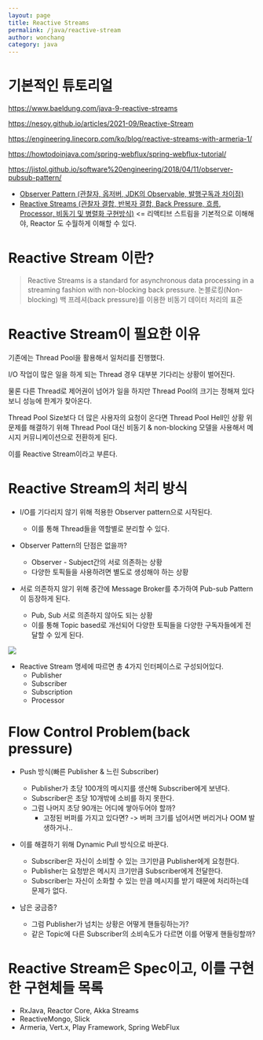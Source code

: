 ```yaml
---
layout: page
title: Reactive Streams
permalink: /java/reactive-stream
author: wonchang
category: java
---
```


# 기본적인 튜토리얼
https://www.baeldung.com/java-9-reactive-streams

https://nesoy.github.io/articles/2021-09/Reactive-Stream


https://engineering.linecorp.com/ko/blog/reactive-streams-with-armeria-1/

https://howtodoinjava.com/spring-webflux/spring-webflux-tutorial/

https://jistol.github.io/software%20engineering/2018/04/11/observer-pubsub-pattern/


* [Observer Pattern (관찰자, 옵저버, JDK의 Observable, 발행구독과 차이점)](https://sjh836.tistory.com/180)
* [Reactive Streams (관찰자 결합, 반복자 결합, Back Pressure, 흐름, Processor, 비동기 및 병렬화 구현방식)](https://sjh836.tistory.com/182) <= 리액티브 스트림을 기본적으로 이해해야, Reactor 도 수월하게 이해할 수 있다.



# Reactive Stream 이란?
> Reactive Streams is a standard for asynchronous data processing in a streaming fashion with non-blocking back pressure.
논블로킹(Non-blocking) 백 프레셔(back pressure)를 이용한 비동기 데이터 처리의 표준




# Reactive Stream이 필요한 이유
기존에는 Thread Pool을 활용해서 일처리를 진행했다.

I/O 작업이 많은 일을 하게 되는 Thread 경우 대부분 기다리는 상황이 벌어진다.

물론 다른 Thread로 제어권이 넘어가 일을 하지만 Thread Pool의 크기는 정해져 있다보니 성능에 한계가 찾아온다.

Thread Pool Size보다 더 많은 사용자의 요청이 온다면 Thread Pool Hell인 상황
위 문제를 해결하기 위해 Thread Pool 대신 비동기 & non-blocking 모델을 사용해서 메시지 커뮤니케이션으로 전환하게 된다.

이를 Reactive Stream이라고 부른다.

# Reactive Stream의 처리 방식

* I/O를 기다리지 않기 위해 적용한 Observer pattern으로 시작된다.
  + 이를 통해 Thread들을 역할별로 분리할 수 있다.
* Observer Pattern의 단점은 없을까?
  + Observer - Subject간의 서로 의존하는 상황
  + 다양한 토픽들을 사용하려면 별도로 생성해야 하는 상황

* 서로 의존하지 않기 위해 중간에 Message Broker를 추가하여 Pub-sub Pattern이 등장하게 된다.
  + Pub, Sub 서로 의존하지 않아도 되는 상황
  + 이를 통해 Topic based로 개선되어 다양한 토픽들을 다양한 구독자들에게 전달할 수 있게 된다.

![](/images/java/pub-sub.png)

* Reactive Stream 명세에 따르면 총 4가지 인터페이스로 구성되어있다.
  + Publisher
  + Subscriber
  + Subscription
  + Processor

# Flow Control Problem(back pressure)
* Push 방식(빠른 Publisher & 느린 Subscriber)
  + Publisher가 초당 100개의 메시지를 생산해 Subscriber에게 보낸다.
  + Subscriber은 초당 10개밖에 소비를 하지 못한다.
  + 그럼 나머지 초당 90개는 어디에 쌓아두어야 할까?
    - 고정된 버퍼를 가지고 있다면? -> 버퍼 크기를 넘어서면 버리거나 OOM 발생하거나..

* 이를 해결하기 위해 Dynamic Pull 방식으로 바꾼다.
  + Subscriber은 자신이 소비할 수 있는 크기만큼 Publisher에게 요청한다.
  + Publisher는 요청받은 메시지 크기만큼 Subscriber에게 전달한다.
  + Subscriber는 자신이 소화할 수 있는 만큼 메시지를 받기 때문에 처리하는데 문제가 없다.

* 남은 궁금증?
  + 그럼 Publisher가 넘치는 상황은 어떻게 핸들링하는가?
  + 같은 Topic에 다른 Subscriber의 소비속도가 다르면 이를 어떻게 핸들링할까?


# Reactive Stream은 Spec이고, 이를 구현한 구현체들 목록
* RxJava, Reactor Core, Akka Streams
* ReactiveMongo, Slick
* Armeria, Vert.x, Play Framework, Spring WebFlux
